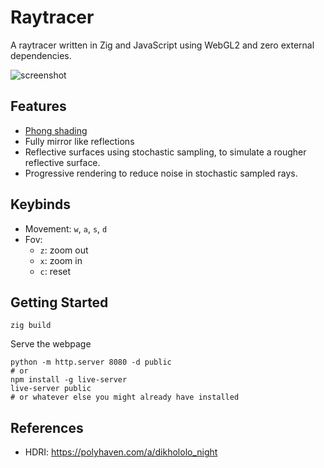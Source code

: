 # Raytracer

A raytracer written in Zig and JavaScript using WebGL2 and zero external dependencies.

![screenshot](/img/Screenshot%202025-07-13%20at%2016-09-48%20Document.png)

## Features

- [Phong shading](https://en.wikipedia.org/wiki/Phong_shading)
- Fully mirror like reflections
- Reflective surfaces using stochastic sampling, to simulate a rougher reflective surface.
- Progressive rendering to reduce noise in stochastic sampled rays.

## Keybinds

- Movement: `w`, `a`, `s`, `d`
- Fov:
  - `z`: zoom out
  - `x`: zoom in
  - `c`: reset

## Getting Started

```
zig build
```

Serve the webpage

```
python -m http.server 8080 -d public
# or
npm install -g live-server
live-server public
# or whatever else you might already have installed
```

## References

- HDRI: https://polyhaven.com/a/dikhololo_night
